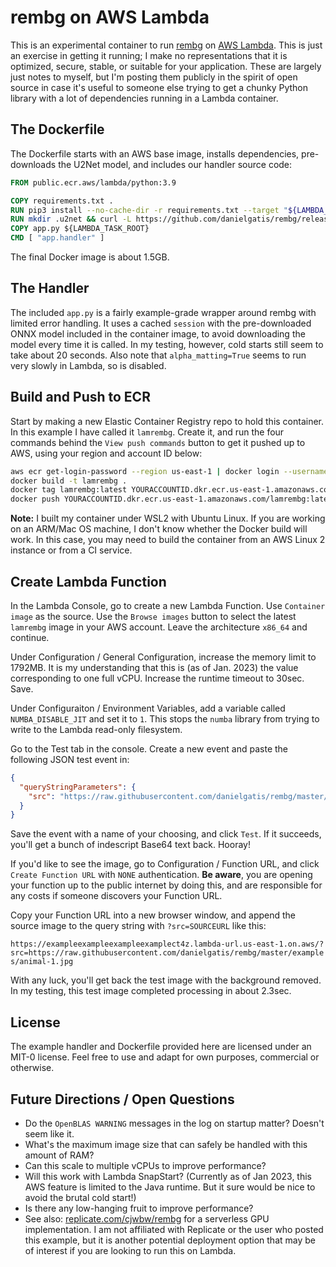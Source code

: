 # rembg on AWS Lambda

This is an experimental container to run
[rembg](https://github.com/danielgatis/rembg) on [AWS
Lambda](https://aws.amazon.com/lambda/). This is just an exercise in getting it
running; I make no representations that it is optimized, secure, stable, or
suitable for your application. These are largely just notes to myself, but I'm
posting them publicly in the spirit of open source in case it's useful to
someone else trying to get a chunky Python library with a lot of dependencies
running in a Lambda container.

## The Dockerfile

The Dockerfile starts with an AWS base image, installs dependencies,
pre-downloads the U2Net model, and includes our handler source code:

```dockerfile
FROM public.ecr.aws/lambda/python:3.9

COPY requirements.txt .
RUN pip3 install --no-cache-dir -r requirements.txt --target "${LAMBDA_TASK_ROOT}"
RUN mkdir .u2net && curl -L https://github.com/danielgatis/rembg/releases/download/v0.0.0/u2net.onnx -o .u2net/u2net.onnx
COPY app.py ${LAMBDA_TASK_ROOT}
CMD [ "app.handler" ]
```

The final Docker image is about 1.5GB.

## The Handler

The included `app.py` is a fairly example-grade wrapper around rembg with
limited error handling. It uses a cached `session` with the pre-downloaded ONNX
model included in the container image, to avoid downloading the model every time
it is called. In my testing, however, cold starts still seem to take about 20
seconds. Also note that `alpha_matting=True` seems to run very slowly in Lambda,
so is disabled.

## Build and Push to ECR

Start by making a new Elastic Container Registry repo to hold this container. In
this example I have called it `lamrembg`. Create it, and run the four commands
behind the `View push commands` button to get it pushed up to AWS, using your
region and account ID below:

```bash
aws ecr get-login-password --region us-east-1 | docker login --username AWS --password-stdin YOURACCOUNTID.dkr.ecr.us-east-1.amazonaws.com
docker build -t lamrembg .
docker tag lamrembg:latest YOURACCOUNTID.dkr.ecr.us-east-1.amazonaws.com/lamrembg:latest
docker push YOURACCOUNTID.dkr.ecr.us-east-1.amazonaws.com/lamrembg:latest
```

**Note:** I built my container under WSL2 with Ubuntu Linux. If you are working
on an ARM/Mac OS machine, I don't know whether the Docker build will work. In
this case, you may need to build the container from an AWS Linux 2 instance or
from a CI service.

## Create Lambda Function

In the Lambda Console, go to create a new Lambda Function. Use `Container image`
as the source. Use the `Browse images` button to select the latest `lamrembg`
image in your AWS account. Leave the architecture `x86_64` and continue.

Under Configuration / General Configuration, increase the memory limit to
1792MB. It is my understanding that this is (as of Jan. 2023) the value
corresponding to one full vCPU. Increase the runtime timeout to 30sec. Save.

Under Configuraiton / Environment Variables, add a variable called
`NUMBA_DISABLE_JIT` and set it to `1`. This stops the `numba` library from
trying to write to the Lambda read-only filesystem.

Go to the Test tab in the console. Create a new event and paste the following
JSON test event in:

```json
{
  "queryStringParameters": {
    "src": "https://raw.githubusercontent.com/danielgatis/rembg/master/examples/animal-1.jpg"
  }
}
```

Save the event with a name of your choosing, and click `Test`. If it succeeds,
you'll get a bunch of indescript Base64 text back. Hooray!

If you'd like to see the image, go to Configuration / Function URL, and click
`Create Function URL` with `NONE` authentication. **Be aware**, you are opening
your function up to the public internet by doing this, and are responsible for
any costs if someone discovers your Function URL.

Copy your Function URL into a new browser window, and append the source image to
the query string with `?src=SOURCEURL` like this:

`https://exampleexampleexampleexamplect4z.lambda-url.us-east-1.on.aws/?src=https://raw.githubusercontent.com/danielgatis/rembg/master/examples/animal-1.jpg`

With any luck, you'll get back the test image with the background removed. In my
testing, this test image completed processing in about 2.3sec.

## License

The example handler and Dockerfile provided here are licensed under an MIT-0
license. Feel free to use and adapt for own purposes, commercial or otherwise.

## Future Directions / Open Questions

* Do the `OpenBLAS WARNING` messages in the log on startup matter? Doesn't seem
  like it.
* What's the maximum image size that can safely be handled with this amount of
  RAM?
* Can this scale to multiple vCPUs to improve performance?
* Will this work with Lambda SnapStart? (Currently as of Jan 2023, this AWS
  feature is limited to the Java runtime. But it sure would be nice to avoid the
  brutal cold start!)
* Is there any low-hanging fruit to improve performance?
* See also: [replicate.com/cjwbw/rembg](https://replicate.com/cjwbw/rembg) for a
  serverless GPU implementation. I am not affiliated with Replicate or the user
  who posted this example, but it is another potential deployment option that
  may be of interest if you are looking to run this on Lambda.
